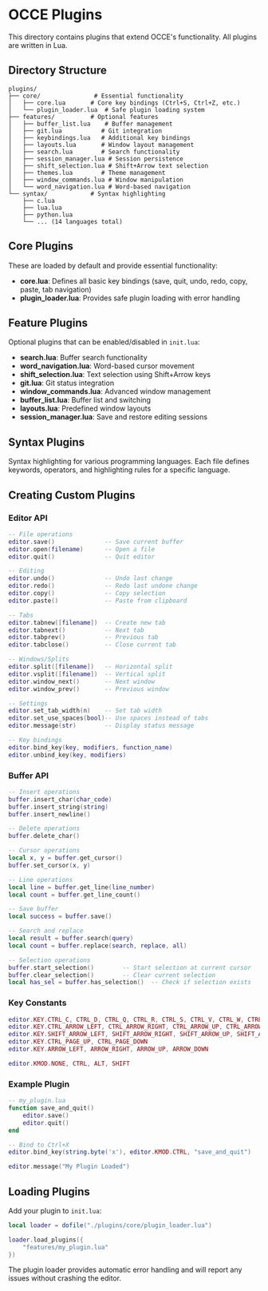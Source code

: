 # OCCE Plugins

This directory contains plugins that extend OCCE's functionality. All plugins are written in Lua.

## Directory Structure

```
plugins/
├── core/               # Essential functionality
│   ├── core.lua       # Core key bindings (Ctrl+S, Ctrl+Z, etc.)
│   └── plugin_loader.lua  # Safe plugin loading system
├── features/          # Optional features
│   ├── buffer_list.lua    # Buffer management
│   ├── git.lua           # Git integration
│   ├── keybindings.lua   # Additional key bindings
│   ├── layouts.lua       # Window layout management
│   ├── search.lua        # Search functionality
│   ├── session_manager.lua # Session persistence
│   ├── shift_selection.lua # Shift+Arrow text selection
│   ├── themes.lua        # Theme management
│   ├── window_commands.lua # Window manipulation
│   └── word_navigation.lua # Word-based navigation
└── syntax/            # Syntax highlighting
    ├── c.lua
    ├── lua.lua
    ├── python.lua
    └── ... (14 languages total)
```

## Core Plugins

These are loaded by default and provide essential functionality:

- **core.lua**: Defines all basic key bindings (save, quit, undo, redo, copy, paste, tab navigation)
- **plugin_loader.lua**: Provides safe plugin loading with error handling

## Feature Plugins

Optional plugins that can be enabled/disabled in `init.lua`:

- **search.lua**: Buffer search functionality
- **word_navigation.lua**: Word-based cursor movement
- **shift_selection.lua**: Text selection using Shift+Arrow keys
- **git.lua**: Git status integration
- **window_commands.lua**: Advanced window management
- **buffer_list.lua**: Buffer list and switching
- **layouts.lua**: Predefined window layouts
- **session_manager.lua**: Save and restore editing sessions

## Syntax Plugins

Syntax highlighting for various programming languages. Each file defines keywords, operators, and highlighting rules for a specific language.

## Creating Custom Plugins

### Editor API

```lua
-- File operations
editor.save()              -- Save current buffer
editor.open(filename)      -- Open a file
editor.quit()              -- Quit editor

-- Editing
editor.undo()              -- Undo last change
editor.redo()              -- Redo last undone change
editor.copy()              -- Copy selection
editor.paste()             -- Paste from clipboard

-- Tabs
editor.tabnew([filename])  -- Create new tab
editor.tabnext()           -- Next tab
editor.tabprev()           -- Previous tab
editor.tabclose()          -- Close current tab

-- Windows/Splits
editor.split([filename])   -- Horizontal split
editor.vsplit([filename])  -- Vertical split
editor.window_next()       -- Next window
editor.window_prev()       -- Previous window

-- Settings
editor.set_tab_width(n)    -- Set tab width
editor.set_use_spaces(bool)-- Use spaces instead of tabs
editor.message(str)        -- Display status message

-- Key bindings
editor.bind_key(key, modifiers, function_name)
editor.unbind_key(key, modifiers)
```

### Buffer API

```lua
-- Insert operations
buffer.insert_char(char_code)
buffer.insert_string(string)
buffer.insert_newline()

-- Delete operations
buffer.delete_char()

-- Cursor operations
local x, y = buffer.get_cursor()
buffer.set_cursor(x, y)

-- Line operations
local line = buffer.get_line(line_number)
local count = buffer.get_line_count()

-- Save buffer
local success = buffer.save()

-- Search and replace
local result = buffer.search(query)
local count = buffer.replace(search, replace, all)

-- Selection operations
buffer.start_selection()        -- Start selection at current cursor
buffer.clear_selection()        -- Clear current selection
local has_sel = buffer.has_selection()  -- Check if selection exists
```

### Key Constants

```lua
editor.KEY.CTRL_C, CTRL_D, CTRL_Q, CTRL_R, CTRL_S, CTRL_V, CTRL_W, CTRL_Z
editor.KEY.CTRL_ARROW_LEFT, CTRL_ARROW_RIGHT, CTRL_ARROW_UP, CTRL_ARROW_DOWN
editor.KEY.SHIFT_ARROW_LEFT, SHIFT_ARROW_RIGHT, SHIFT_ARROW_UP, SHIFT_ARROW_DOWN
editor.KEY.CTRL_PAGE_UP, CTRL_PAGE_DOWN
editor.KEY.ARROW_LEFT, ARROW_RIGHT, ARROW_UP, ARROW_DOWN

editor.KMOD.NONE, CTRL, ALT, SHIFT
```

### Example Plugin

```lua
-- my_plugin.lua
function save_and_quit()
    editor.save()
    editor.quit()
end

-- Bind to Ctrl+X
editor.bind_key(string.byte('x'), editor.KMOD.CTRL, "save_and_quit")

editor.message("My Plugin Loaded")
```

## Loading Plugins

Add your plugin to `init.lua`:

```lua
local loader = dofile("./plugins/core/plugin_loader.lua")

loader.load_plugins({
    "features/my_plugin.lua"
})
```

The plugin loader provides automatic error handling and will report any issues without crashing the editor.
